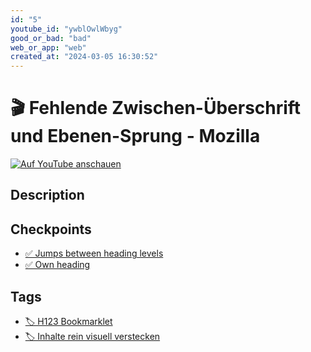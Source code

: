 ```yaml
---
id: "5"
youtube_id: "ywblOwlWbyg"
good_or_bad: "bad"
web_or_app: "web"
created_at: "2024-03-05 16:30:52"
---
```


# 🎬 Fehlende Zwischen-Überschrift und Ebenen-Sprung - Mozilla

[![Auf YouTube anschauen](https://img.youtube.com/vi/ywblOwlWbyg/sddefault.jpg)](https://youtu.be/ywblOwlWbyg)

## Description



## Checkpoints

- [✅ Jumps between heading levels](/en/wcag/1.3.1a-headings-structure/jumps-between-heading-levels)
- [✅ Own heading](/en/wcag/1.3.1a-headings-structure/own-heading)

## Tags

- [🏷️ H123 Bookmarklet](/en/tags/h123-bookmarklet)
- [🏷️ Inhalte rein visuell verstecken](/en/tags/inhalte-rein-visuell-verstecken)